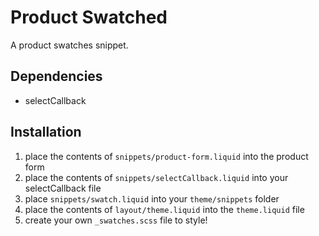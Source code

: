 # Product Swatched

A product swatches snippet.

## Dependencies

- selectCallback

## Installation

1. place the contents of `snippets/product-form.liquid` into the product form
2. place the contents of `snippets/selectCallback.liquid` into your selectCallback file
3. place `snippets/swatch.liquid` into your `theme/snippets` folder
4. place the contents of `layout/theme.liquid` into the `theme.liquid` file
5. create your own `_swatches.scss` file to style!